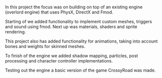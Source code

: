 In this project the focus was on building on top of an existing engine (overlord engine) that uses PhysX, DirectX and Fmod.

Starting of we added functionality to implement custom meshes, triggers and sound using fmod.
Next up was materials, shaders and sprite rendering.

This project also has added functionality for animations, taking into account bones and weights for skinned meshes.

To finish of the engine we added shadow mapping, particles, post processing and character controller implementations.

Testing out the engine a basic version of the game CrossyRoad was made.
